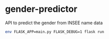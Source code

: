 # gender-predictor
API to predict the gender from INSEE name data

```bash
env FLASK_APP=main.py FLASK_DEBUG=1 flask run
```